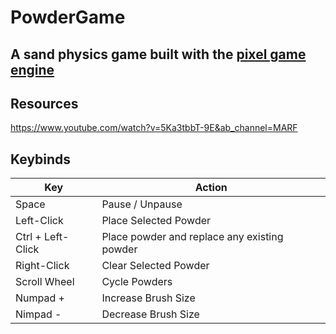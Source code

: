 # PowderGame
## A sand physics game built with the [pixel game engine](https://github.com/OneLoneCoder/olcPixelGameEngine)

## Resources
https://www.youtube.com/watch?v=5Ka3tbbT-9E&ab_channel=MARF

## Keybinds
Key | Action
------------ | -------------
Space | Pause / Unpause
Left-Click | Place Selected Powder
Ctrl + Left-Click | Place powder and replace any existing powder
Right-Click | Clear Selected Powder
Scroll Wheel | Cycle Powders
Numpad + | Increase Brush Size
Nimpad - | Decrease Brush Size

